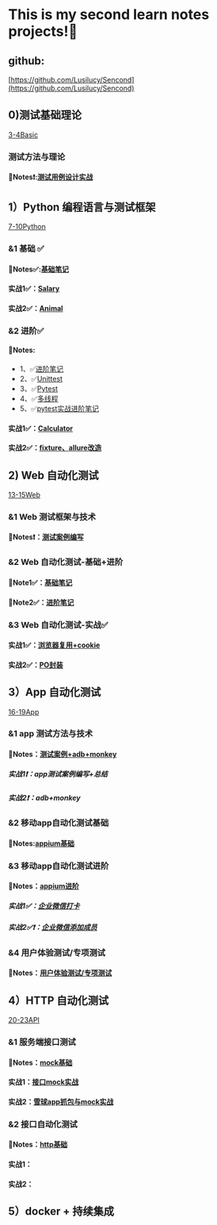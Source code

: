 # This is my second learn notes projects!🍺

## github:
[https://github.com/Lusilucy/Sencond](https://github.com/Lusilucy/Sencond)

## 0)测试基础理论
[3-4Basic](./3-4Basic)
### 测试方法与理论
#### 📒Notes❗️:[测试用例设计实战](./3-4Basic/Notes/3practice.py)

## 1）Python 编程语言与测试框架
[7-10Python](./7-10Python)

### &1 基础 ✅
#### 📒Notes✅:[基础笔记](./7-10Python/Notes/7-8practice.py)
#### 实战1✅：[Salary](./7-10Python/8_1Salary)
#### 实战2✅：[Animal](./7-10Python/8_2Animal)

### &2 进阶✅
#### 📒Notes:
- 1、✅[进阶笔记](./7-10Python/Notes/9practice.py)
- 2、✅[Unittest](./7-10Python/9_5Unittest)
- 3、✅[Pytest](./7-10Python/9_6-9Pytest)
- 4、✅[多线程](./7-10Python/9_2Thread)
- 5、✅[pytest实战进阶笔记](./7-10Python/Notes/10practice.py)
#### 实战1✅：[Calculator](./7-10Python/10_1Pytest1)
#### 实战2✅：[fixture、allure改造](./7-10Python/10_2Pytest2)

## 2) Web 自动化测试
[13-15Web](./13-15Web)
### &1 Web 测试框架与技术
#### 📒Notes❗️：[测试案例编写](./13-15Web/Notes/13practice.py)
### &2 Web 自动化测试-基础+进阶
#### 📒Note1✅：[基础笔记](./13-15Web/Notes/14practice.py)
#### 📒Note2✅：[进阶笔记](./13-15Web/Notes/15practice.py)
### &3 Web 自动化测试-实战✅
#### 实战1✅：[浏览器复用+cookie](./13-15Web/15_4-5Selenium/Selenium1)
#### 实战2✅：[PO封装](./13-15Web/15_4-5Selenium/Selenium2)

## 3）App 自动化测试
[16-19App](./16-19App)
### &1 app 测试方法与技术
#### 📒Notes：[测试案例+adb+monkey](./16-19App/Notes/16practice.py)
##### 实战1❗️：app测试案例编写+总结
##### 实战2❗️：adb+monkey
### &2 移动app自动化测试基础
#### 📒Notes:[appium基础](./16-19App/Notes/17practice.py)
### &3 移动app自动化测试进阶
#### 📒Notes：[appium进阶](./16-19App/Notes/18practice.py)
##### 实战1✅：[企业微信打卡](16-19App/18WorkSpace/WXdaka)
##### 实战2✅❗️：[企业微信添加成员](./16-19App/18WorkSpace/WeWork)
### &4 用户体验测试/专项测试
#### 📒Notes：[用户体验测试/专项测试](./16-19App/Notes/19practice.py)

## 4）HTTP 自动化测试
[20-23API](20-23HTTP)
### &1 服务端接口测试
#### 📒Notes：[mock基础](20-23HTTP/Notes/20practice.py)
#### 实战1：[接口mock实战](./20-23HTTP/Notes/21practice.py)
#### 实战2：[雪球app抓包与mock实战](./20-23HTTP/Notes/21practice.py)

### &2 接口自动化测试
#### 📒Notes：[http基础](./20-23HTTP/Notes/22practice.py)
#### 实战1：
#### 实战2：

## 5）docker + 持续集成